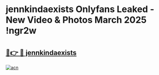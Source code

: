 # jennkindaexists Onlyfans Leaked - New Video & Photos March 2025 !ngr2w

# <h2><a href="https://6ksy9s.iuczelnia.edu.pl?title=jennkindaexists&ref=ngr2w">🔗👉 🔴 jennkindaexists</a></h2>

[![acn](https://github.com/user-attachments/assets/0f9c940e-d8b0-45ae-aac7-cd30a18b3e1c)](https://6ksy9s.iuczelnia.edu.pl?title=jennkindaexists&ref=ngr2w)

